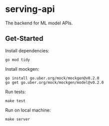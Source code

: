 # serving-api

The backend for ML model APIs.

## Get-Started
Install dependencies:
```shell
go mod tidy
```

Install mockgen:
```shell
go install go.uber.org/mock/mockgen@v0.2.0
go get go.uber.org/mock/mockgen/model@v0.2.0
```

Run tests:
```shell
make test
```

Run on local machine:
```shell
make server
```
